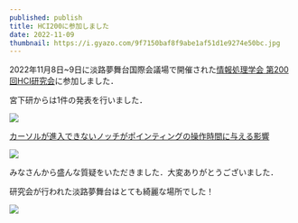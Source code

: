 ```yaml
---
published: publish
title: HCI200に参加しました
date: 2022-11-09
thumbnail: https://i.gyazo.com/9f7150baf8f9abe1af51d1e9274e50bc.jpg
---
```

2022年11月8日~9日に淡路夢舞台国際会議場で開催された[情報処理学会 第200回HCI研究会](http://www.sighci.jp/events/sig/200)に参加しました．

宮下研からは1件の発表を行いました．

![](https://i.gyazo.com/2ec30c6bc271b2a2cf5be174e6be3171.png)

[カーソルが進入できないノッチがポインティングの操作時間に与える影響](https://research.miyashita.com/papers/D263)



![](https://i.gyazo.com/9f7150baf8f9abe1af51d1e9274e50bc.jpg)



みなさんから盛んな質疑をいただきました．大変ありがとうございました．



研究会が行われた淡路夢舞台はとても綺麗な場所でした！

![](https://pbs.twimg.com/media/Fg_pnaSUAAAneJd?format=jpg&name=large)